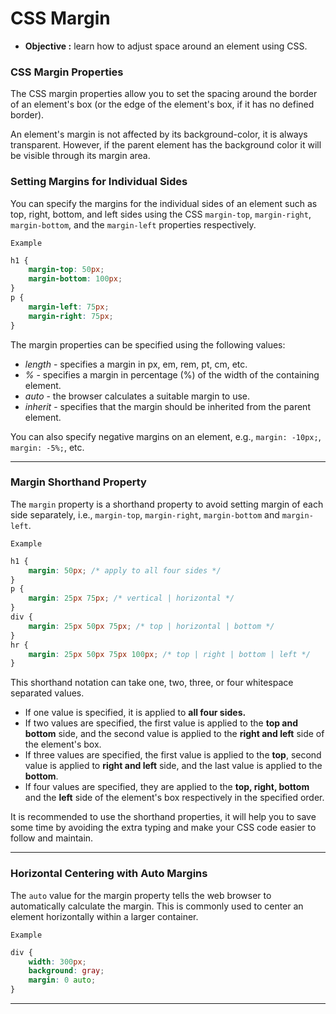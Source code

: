 # CSS Margin 
- **Objective :**  learn how to adjust space around an element using CSS.

### CSS Margin Properties
The CSS margin properties allow you to set the spacing around the border of an element's box (or the edge of the element's box, if it has no defined border).

An element's margin is not affected by its background-color, it is always transparent. However, if the parent element has the background color it will be visible through its margin area.

### Setting Margins for Individual Sides
You can specify the margins for the individual sides of an element such as top, right, bottom, and left sides using the CSS `margin-top`, `margin-right`, `margin-bottom`, and the `margin-left` properties respectively.

`Example`
```css
h1 {
    margin-top: 50px;
    margin-bottom: 100px;
}
p {
    margin-left: 75px;
    margin-right: 75px;
}
```
The margin properties can be specified using the following values:

- _length_ - specifies a margin in px, em, rem, pt, cm, etc.
- _%_ - specifies a margin in percentage (%) of the width of the containing element.
- _auto_ - the browser calculates a suitable margin to use.
- _inherit_ - specifies that the margin should be inherited from the parent element.

You can also specify negative margins on an element, e.g., `margin: -10px;`, `margin: -5%;`, etc.

---
### Margin Shorthand Property
The `margin` property is a shorthand property to avoid setting margin of each side separately, i.e., `margin-top`, `margin-right`, `margin-bottom` and `margin-left`.

`Example`
```css
h1 {
    margin: 50px; /* apply to all four sides */
}
p {
    margin: 25px 75px; /* vertical | horizontal */
}
div {
    margin: 25px 50px 75px; /* top | horizontal | bottom */
}
hr {
    margin: 25px 50px 75px 100px; /* top | right | bottom | left */
}
```
This shorthand notation can take one, two, three, or four whitespace separated values.

- If one value is specified, it is applied to **all four sides.**
- If two values are specified, the first value is applied to the **top and bottom** side, and the second value is applied to the **right and left** side of the element's box.
- If three values are specified, the first value is applied to the **top**, second value is applied to **right and left** side, and the last value is applied to the **bottom**.
- If four values are specified, they are applied to the **top, right, bottom** and the **left** side of the element's box respectively in the specified order.

It is recommended to use the shorthand properties, it will help you to save some time by avoiding the extra typing and make your CSS code easier to follow and maintain.

---
### Horizontal Centering with Auto Margins
The `auto` value for the margin property tells the web browser to automatically calculate the margin. This is commonly used to center an element horizontally within a larger container.

`Example`
```css
div {
    width: 300px;
    background: gray;
    margin: 0 auto;
}
```
---